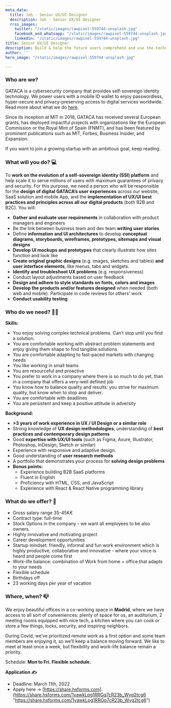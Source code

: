 ```yaml
---
meta_data:
  title: Job - Senior UX/UI Designer
  description: Job - Senior UX/UI Designer
  rrss_images:
    twitter: "/static/images/rawpixel-559744-unsplash.jpg"
    facebook_and_whatsapp: "/static/images/rawpixel-559744-unsplash.jpg"
    linkedin: "/static/images/rawpixel-559744-unsplash.jpg"
title: Senior UX/UI Designer
description: Build & help the future users comprehend and use the technology stack of SSI
author: ''
hero_image: "/static/images/rawpixel-559744-unsplash.jpg"

---
```

### **Who are we?**

GATACA is a cybersecurity company that provides self-sovereign identity technology. We power users with a mobile ID wallet to enjoy passwordless, hyper-secure and privacy-preserving access to digital services worldwide. Read more about what we do [here](https://gataca.io/blog/ssi-essentials-everything-you-need-to-know-about-decentralized-identity).

Since its inception at MIT in 2018, GATACA has received several European grants, has deployed impactful projects with organizations like the European Commission or the Royal Mint of Spain (FNMT), and has been featured by prominent publications such as MIT, Forbes, Business Insider, and Expansion.

If you want to join a growing startup with an ambitious goal, keep reading.

### **What will you do? 💻**

To **work on the evolution of a self-sovereign identity (SSI) platform** and help scale it to serve millions of users with maximum guarantees of privacy and security. For this purpose, we need a person who will be responsible for the **design of digital GATACA’s user experiences** across our website, SaaS solution and mobile App, and the **implementation of UX/UI best practices and principles across all our digital products** (both B2B and B2C). You will:

* **Gather and evaluate user requirements** in collaboration with product managers and engineers
* Be the link between business team and dev team **writing user stories**
* Define **information and UI architectures** to develop **conceptual diagrams, storyboards, wireframes, prototypes, sitemaps and visual designs**
* **Develop UI mockups and prototypes** that clearly illustrate how sites function and look like
* **Create original graphic designs** (e.g. images, sketches and tables) **and user interface elements**, like menus, tabs and widgets.
* **Identify and troubleshoot UX problems** (e.g. responsiveness)
* Conduct layout adjustments based on user feedback
* **Design and adhere to style standards on fonts, colors and images**
* **Develop the products and/or features designed** when needed (both web and mobile). Participate in code reviews for others' work
* **Conduct usability testing**

### **Who do we need? 🤼‍♀️**

**Skills:**

* You enjoy solving complex technical problems. Can’t stop until you find a solution.
* You are comfortable working with abstract problem statements and enjoy giving them shape to find tangible solutions
* You are comfortable adapting to fast-paced markets with changing needs
* You like working in small teams
* You are resourceful and proactive
* You prefer to work in a company where there is so much to do yet, than in a company that offers a very-well defined job
* You know how to balance quality and results: you strive for maximum quality, but know when to stop and deliver.
* You are comfortable with deadlines
* You are persistent and keep a positive attitude in adversity

**Background:**

* **>3 years of work experience in UX / UI Design or a similar role**
* Strong knowledge of **UX design methodologies**, understanding of **best practices and contemporary design patterns**
* Good **expertise with UX/UI tools**  (such as Figma, Axure, Illustrator, Photoshop, InDesign, Sketch or similar)
* Experience with responsive and adaptive design.
* Good understanding of **user research methods**
* A portfolio that demonstrates your process for **solving design problems**
* **Bonus points:**
  * Experience building B2B SaaS platforms
  * Fluent in English
  * Proficiency with HTML, CSS, and JavaScript
  * Experience with React & React Native programming library

### **What do we offer? 🤝**

* Gross salary range 35-45K€
* Contract type: full-time
* Stock Options in the company - we want all employees to be also owners.
* Highly innovative and motivating project
* Career development opportunities
* Startup mindset: friendly, informal and fun work environment which is highly productive, collaborative and innovative - where your voice is heard and people come first
* Work-life balance: combination of Work from home + office that adapts to your needs
* Flexible schedule
* Birthdays off
* 23 working days per year of vacation

### **Where, when? 📪**

We enjoy beautiful offices in a co-working space in **Madrid**, where we have access to all sort of conveniences: plenty of space for us, an auditorium, 2 meeting rooms equipped with nice tech, a kitchen where you can cook or store a few things, locks, security, and inspiring neighbors.

During Covid, we’ve prioritized remote work as a first option and some team members are enjoying it, so we’ll keep a balance moving forward. We like to meet at least once a week, but flexibility and work-life balance remain a priority. 

Schedule: **Mon to Fri. Flexible schedule.**

**Application ✍**

* Deadline: March 11th, 2022
* Apply here →  [https://share.hsforms.com](https://share.hsforms.com/1yawkLpg1RRGq7cR23b_Wyg2tcg6 "https://share.hsforms.com/1yawkLpg1RRGq7cR23b_Wyg2tcg6")
